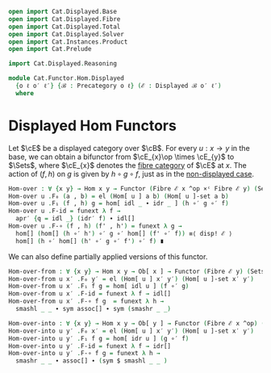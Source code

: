 ```agda
open import Cat.Displayed.Base
open import Cat.Displayed.Fibre
open import Cat.Displayed.Total
open import Cat.Displayed.Solver
open import Cat.Instances.Product
open import Cat.Prelude

import Cat.Displayed.Reasoning

module Cat.Functor.Hom.Displayed
  {o ℓ o′ ℓ′} {ℬ : Precategory o ℓ} (ℰ : Displayed ℬ o′ ℓ′)
  where
```

<!--
```agda
open Precategory ℬ
open Displayed ℰ
open Cat.Displayed.Reasoning ℰ
open Functor
```
-->

# Displayed Hom Functors

Let $\cE$ be a displayed category over $\cB$. For every $u : x \to y$
in the base, we can obtain a bifunctor from $\cE_{x}\op \times \cE_{y}$
to $\Sets$, where $\cE_{x}$ denotes the [fibre category] of $\cE$ at $x$.
The action of $(f, h)$ on $g$ is given by $h \circ g \circ f$, just as
in the [non-displayed case].

[bifunctor]: Cat.Functor.Bifunctor.html
[fibre category]: Cat.Displayed.Fibre.html
[non-displayed case]: Cat.Functor.Hom.html

```agda
Hom-over : ∀ {x y} → Hom x y → Functor (Fibre ℰ x ^op ×ᶜ Fibre ℰ y) (Sets ℓ′)
Hom-over u .F₀ (a , b) = el (Hom[ u ] a b) (Hom[ u ]-set a b)
Hom-over u .F₁ (f , h) g = hom[ idl _ ∙ idr _ ] (h ∘′ g ∘′ f)
Hom-over u .F-id = funext λ f →
  apr′ {q = idl _} (idr′ f) ∙ idl[]
Hom-over u .F-∘ (f , h) (f' , h') = funext λ g →
  hom[] (hom[] (h ∘′ h') ∘′ g ∘′ hom[] (f' ∘′ f)) ≡⟨ disp! ℰ ⟩
  hom[] (h ∘′ hom[] (h' ∘′ g ∘′ f') ∘′ f) ∎
```

We can also define partially applied versions of this functor.

```agda
Hom-over-from : ∀ {x y} → Hom x y → Ob[ x ] → Functor (Fibre ℰ y) (Sets ℓ′)
Hom-over-from u x′ .F₀ y′ = el (Hom[ u ] x′ y′) (Hom[ u ]-set x′ y′)
Hom-over-from u x′ .F₁ f g = hom[ idl u ] (f ∘′ g)
Hom-over-from u x′ .F-id = funext λ f → idl[]
Hom-over-from u x′ .F-∘ f g  = funext λ h →
  smashl _ _ ∙ sym assoc[] ∙ sym (smashr _ _)

Hom-over-into : ∀ {x y} → Hom x y → Ob[ y ] → Functor (Fibre ℰ x ^op) (Sets ℓ′)
Hom-over-into u y′ .F₀ x′ = el (Hom[ u ] x′ y′) (Hom[ u ]-set x′ y′)
Hom-over-into u y′ .F₁ f g = hom[ idr u ] (g ∘′ f)
Hom-over-into u y′ .F-id = funext λ f → idr[]
Hom-over-into u y′ .F-∘ f g = funext λ h →
  smashr _ _ ∙ assoc[] ∙ (sym $ smashl _ _ )
```
